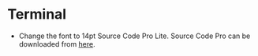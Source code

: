 # Terminal


* Change the font to 14pt Source Code Pro Lite. Source Code Pro can be downloaded from [here](https://github.com/adobe-fonts/source-code-pro/releases/latest).